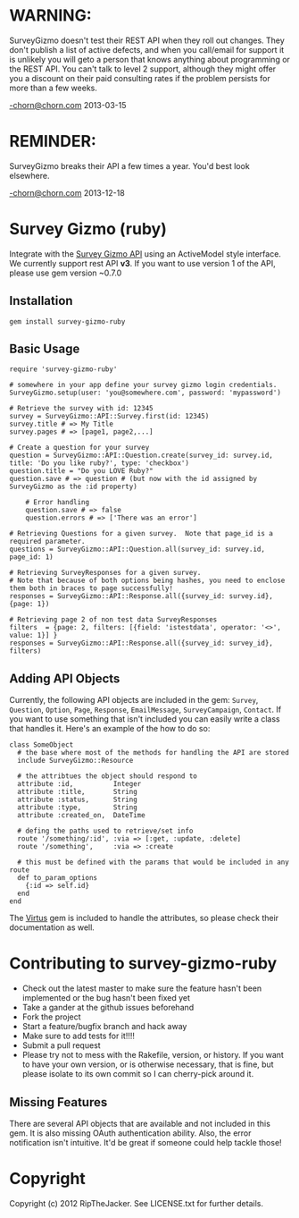 # WARNING:

SurveyGizmo doesn't test their REST API when they roll out changes.  They don't publish a list of active defects, and when you call/email for support it is unlikely you will geto a person that knows anything about programming or the REST API.  You can't talk to level 2 support, although they might offer you a discount on their paid consulting rates if the problem persists for more than a few weeks.

-chorn@chorn.com 2013-03-15

# REMINDER:

SurveyGizmo breaks their API a few times a year.  You'd best look elsewhere.

-chorn@chorn.com 2013-12-18

# Survey Gizmo (ruby)

Integrate with the [Survey Gizmo API](http://apisurveygizmo.helpgizmo.com/help) using an ActiveModel style interface. We currently support rest API **v3**. If you want to use version 1 of the API, please use gem version ~0.7.0

## Installation

    gem install survey-gizmo-ruby

## Basic Usage

	require 'survey-gizmo-ruby'
	
	# somewhere in your app define your survey gizmo login credentials.
	SurveyGizmo.setup(user: 'you@somewhere.com', password: 'mypassword')
	
	# Retrieve the survey with id: 12345
	survey = SurveyGizmo::API::Survey.first(id: 12345)
	survey.title # => My Title
	survey.pages # => [page1, page2,...]
	
	# Create a question for your survey
	question = SurveyGizmo::API::Question.create(survey_id: survey.id, title: 'Do you like ruby?', type: 'checkbox')
	question.title = "Do you LOVE Ruby?"
	question.save # => question # (but now with the id assigned by SurveyGizmo as the :id property) 
	
        # Error handling
        question.save # => false
        question.errors # => ['There was an error']
	
	# Retrieving Questions for a given survey.  Note that page_id is a required parameter.
	questions = SurveyGizmo::API::Question.all(survey_id: survey.id, page_id: 1)
	
	# Retrieving SurveyResponses for a given survey.  
	# Note that because of both options being hashes, you need to enclose them both in braces to page successfully!
	responses = SurveyGizmo::API::Response.all({survey_id: survey.id}, {page: 1})
	
	# Retrieving page 2 of non test data SurveyResponses
	filters  = {page: 2, filters: [{field: 'istestdata', operator: '<>', value: 1}] }
	responses = SurveyGizmo::API::Response.all({survey_id: survey_id}, filters)

	
## Adding API Objects

Currently, the following API objects are included in the gem: `Survey`, `Question`, `Option`, `Page`, `Response`, `EmailMessage`, `SurveyCampaign`, `Contact`. If you want to use something that isn't included you can easily write a class that handles it. Here's an example of the how to do so:

	class SomeObject
	  # the base where most of the methods for handling the API are stored
	  include SurveyGizmo::Resource
      
      # the attribtues the object should respond to
	  attribute :id,          Integer
	  attribute :title,       String
	  attribute :status,      String
	  attribute :type,        String
	  attribute :created_on,  DateTime
  
      # defing the paths used to retrieve/set info
	  route '/something/:id', :via => [:get, :update, :delete]
	  route '/something',     :via => :create
  		
      # this must be defined with the params that would be included in any route
	  def to_param_options
	    {:id => self.id}
	  end
	end

The [Virtus](https://github.com/solnic/virtus) gem is included to handle the attributes, so please check their documentation as well.

# Contributing to survey-gizmo-ruby
 
* Check out the latest master to make sure the feature hasn't been implemented or the bug hasn't been fixed yet
* Take a gander at the github issues beforehand
* Fork the project
* Start a feature/bugfix branch and hack away
* Make sure to add tests for it!!!!
* Submit a pull request
* Please try not to mess with the Rakefile, version, or history. If you want to have your own version, or is otherwise necessary, that is fine, but please isolate to its own commit so I can cherry-pick around it.

## Missing Features

There are several API objects that are available and not included in this gem. It is also missing OAuth authentication ability. Also, the error notification isn't intuitive. It'd be great if someone could help tackle those!


# Copyright

Copyright (c) 2012 RipTheJacker. See LICENSE.txt for
further details.

